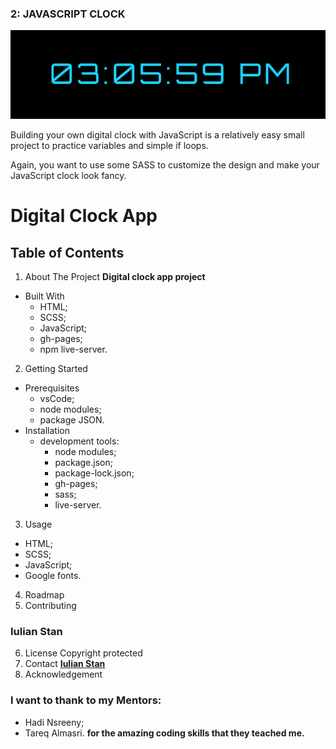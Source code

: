 ### 2: JAVASCRIPT CLOCK

![JavaScript digital clock project](./src/images/image/JavaScript-clock-project.png)

Building your own digital clock with JavaScript is a relatively easy small project to practice variables and simple if loops.

Again, you want to use some SASS to customize the design and make your JavaScript clock look fancy.

# Digital Clock App

## Table of Contents

1. About The Project
   **Digital clock app project**

- Built With
  - HTML;
  - SCSS;
  - JavaScript;
  - gh-pages;
  - npm live-server.

2. Getting Started

- Prerequisites
  - vsCode;
  - node modules;
  - package JSON.
- Installation
  - development tools:
    - node modules;
    - package.json;
    - package-lock.json;
    - gh-pages;
    - sass;
    - live-server.

3. Usage

- HTML;
- SCSS;
- JavaScript;
- Google fonts.

4. Roadmap
5. Contributing

### Iulian Stan

6. License
   Copyright protected
7. Contact
   [**Iulian Stan**](https://github.com/iulianSta)
8. Acknowledgement

### I want to thank to my Mentors:

- Hadi Nsreeny;
- Tareq Almasri.
  **for the amazing coding skills that they teached me.**
